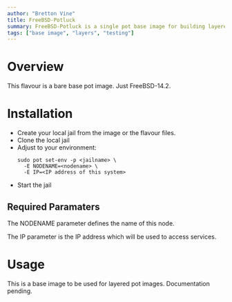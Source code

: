 ```yaml
---
author: "Bretton Vine"
title: FreeBSD-Potluck
summary: FreeBSD-Potluck is a single pot base image for building layered images.
tags: ["base image", "layers", "testing"]
---
```


# Overview

This flavour is a bare base pot image. Just FreeBSD-14.2.

# Installation

* Create your local jail from the image or the flavour files.
* Clone the local jail
* Adjust to your environment:
  ```
  sudo pot set-env -p <jailname> \
    -E NODENAME=<nodename> \
    -E IP=<IP address of this system>
  ```
* Start the jail

## Required Paramaters
The NODENAME parameter defines the name of this node.

The IP parameter is the IP address which will be used to access services.

# Usage

This is a base image to be used for layered pot images. Documentation pending.

